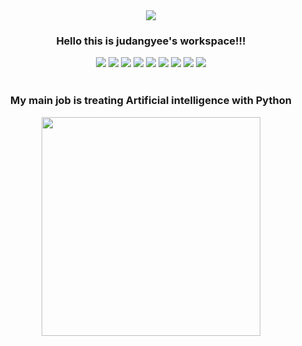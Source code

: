 <div align="center">
  <a href="https://judangyee.me"><img src="https://capsule-render.vercel.app/api?type=waving&color=auto&height=200&section=header&text=judangdev&fontSize=50&animation=fadeIn&fontAlignY=34"></a>
  <h3>Hello this is judangyee's workspace!!!</h3>

  <img src="https://img.shields.io/badge/Python-3766AB?style=round-square&logo=Python&logoColor=white">
  <img src="https://img.shields.io/badge/Flask-F5F5DC?style=round-square&logo=Flask&logoColor=black">
  <img src="https://img.shields.io/badge/CSS-1572B6?style=round-square&logo=css3&logoColor=white">
  <img src="https://img.shields.io/badge/C-A8B9CC?style=round-square&logo=C&logoColor=white">
  <img src="https://img.shields.io/badge/HTML-E34F26?style=round-square&logo=html5&logoColor=white">
  <img src="https://img.shields.io/badge/JavaScript-ffb13b?style=round-square&logo=javascript&logoColor=white">
  <img src="https://img.shields.io/badge/aws-333664?style=round-square&logo=amazon-aws&logoColor=white">
  <img src="https://img.shields.io/badge/MySQL-4479A1?style=round-square&logo=MySQL&logoColor=white">
  <img src="https://img.shields.io/badge/Tensorflow-FF6F00?style=round-square&logo=Tensorflow&logoColor=white">
  <br><br>

  <h3>My main job is treating Artificial intelligence with Python</h3>
<a href="https://github.com/kimain050401/green-grass-ios"><img src="https://github-readme-stats.vercel.app/api/pin/?username=kimain050401&repo=green-grass-ios&theme=vue-dark" width=350px><a>
